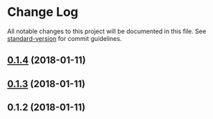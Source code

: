 # Change Log

All notable changes to this project will be documented in this file. See [standard-version](https://github.com/conventional-changelog/standard-version) for commit guidelines.

<a name="0.1.4"></a>
## [0.1.4](https://github.com/phodal/solla/compare/v0.1.3...v0.1.4) (2018-01-11)



<a name="0.1.3"></a>
## [0.1.3](https://github.com/phodal/solla/compare/v0.1.2...v0.1.3) (2018-01-11)



<a name="0.1.2"></a>
## 0.1.2 (2018-01-11)
